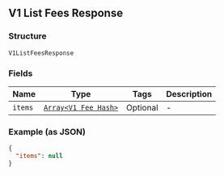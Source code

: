 ## V1 List Fees Response

### Structure

`V1ListFeesResponse`

### Fields

| Name | Type | Tags | Description |
|  --- | --- | --- | --- |
| `items` | [`Array<V1 Fee Hash>`]($m/V1Fee) | Optional | - |

### Example (as JSON)

```json
{
  "items": null
}
```

